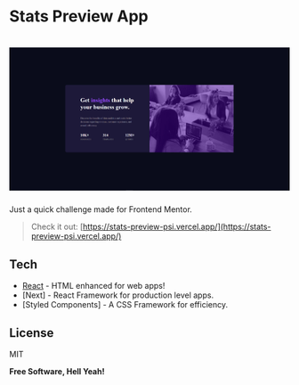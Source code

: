 # Stats Preview App

# ![preview](./assets/screenshot.png)

Just a quick challenge made for Frontend Mentor.

> Check it out: [https://stats-preview-psi.vercel.app/](https://stats-preview-psi.vercel.app/)

## Tech

- [React] - HTML enhanced for web apps!
- [Next] - React Framework for production level apps.
- [Styled Components] - A CSS Framework for efficiency.

## License

MIT

**Free Software, Hell Yeah!**

[react]: https://reactjs.org/
